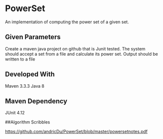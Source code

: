 # PowerSet
An implementation of computing the power set of a given set. 

## Given Parameters
Create a maven java project on github that is Junit tested.  The system should accept a set from a file and calculate its power set. Output should be written to a file

## Developed With

Maven 3.3.3
Java 8

## Maven Dependency

JUnit 4.12

##Algorithm Scribbles

https://github.com/andricDu/PowerSet/blob/master/powersetnotes.pdf
